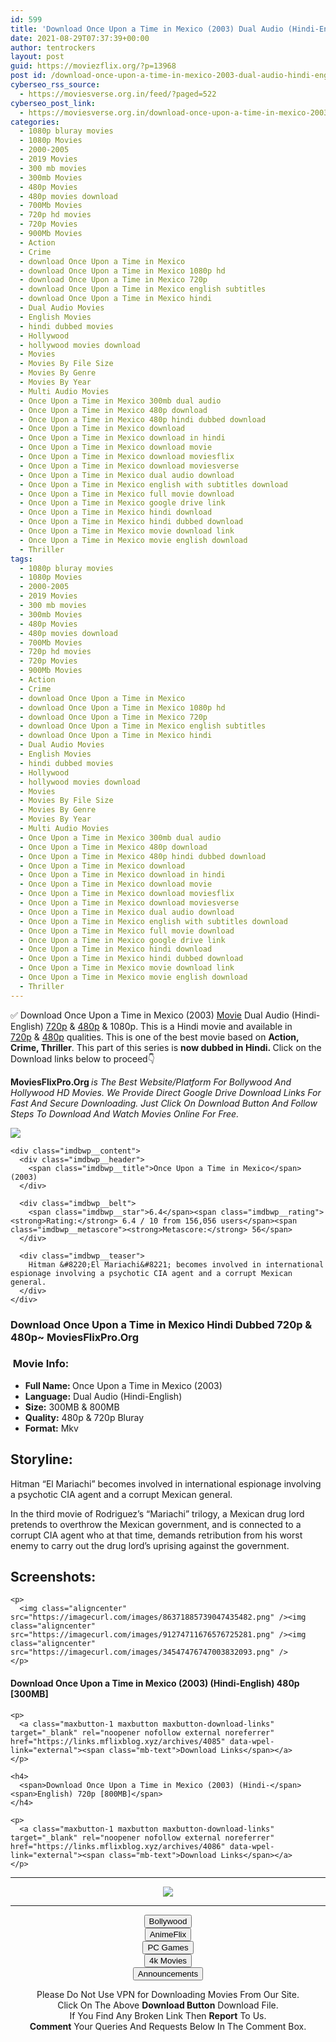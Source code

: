 ```yaml
---
id: 599
title: 'Download Once Upon a Time in Mexico (2003) Dual Audio (Hindi-English) 480p [300MB] || 720p [800MB]'
date: 2021-08-29T07:37:39+00:00
author: tentrockers
layout: post
guid: https://moviezflix.org/?p=13968
post id: /download-once-upon-a-time-in-mexico-2003-dual-audio-hindi-english-480p-300mb-720p-800mb/
cyberseo_rss_source:
  - https://moviesverse.org.in/feed/?paged=522
cyberseo_post_link:
  - https://moviesverse.org.in/download-once-upon-a-time-in-mexico-2003-hindi-480p-720p/
categories:
  - 1080p bluray movies
  - 1080p Movies
  - 2000-2005
  - 2019 Movies
  - 300 mb movies
  - 300mb Movies
  - 480p Movies
  - 480p movies download
  - 700Mb Movies
  - 720p hd movies
  - 720p Movies
  - 900Mb Movies
  - Action
  - Crime
  - download Once Upon a Time in Mexico
  - download Once Upon a Time in Mexico 1080p hd
  - download Once Upon a Time in Mexico 720p
  - download Once Upon a Time in Mexico english subtitles
  - download Once Upon a Time in Mexico hindi
  - Dual Audio Movies
  - English Movies
  - hindi dubbed movies
  - Hollywood
  - hollywood movies download
  - Movies
  - Movies By File Size
  - Movies By Genre
  - Movies By Year
  - Multi Audio Movies
  - Once Upon a Time in Mexico 300mb dual audio
  - Once Upon a Time in Mexico 480p download
  - Once Upon a Time in Mexico 480p hindi dubbed download
  - Once Upon a Time in Mexico download
  - Once Upon a Time in Mexico download in hindi
  - Once Upon a Time in Mexico download movie
  - Once Upon a Time in Mexico download moviesflix
  - Once Upon a Time in Mexico download moviesverse
  - Once Upon a Time in Mexico dual audio download
  - Once Upon a Time in Mexico english with subtitles download
  - Once Upon a Time in Mexico full movie download
  - Once Upon a Time in Mexico google drive link
  - Once Upon a Time in Mexico hindi download
  - Once Upon a Time in Mexico hindi dubbed download
  - Once Upon a Time in Mexico movie download link
  - Once Upon a Time in Mexico movie english download
  - Thriller
tags:
  - 1080p bluray movies
  - 1080p Movies
  - 2000-2005
  - 2019 Movies
  - 300 mb movies
  - 300mb Movies
  - 480p Movies
  - 480p movies download
  - 700Mb Movies
  - 720p hd movies
  - 720p Movies
  - 900Mb Movies
  - Action
  - Crime
  - download Once Upon a Time in Mexico
  - download Once Upon a Time in Mexico 1080p hd
  - download Once Upon a Time in Mexico 720p
  - download Once Upon a Time in Mexico english subtitles
  - download Once Upon a Time in Mexico hindi
  - Dual Audio Movies
  - English Movies
  - hindi dubbed movies
  - Hollywood
  - hollywood movies download
  - Movies
  - Movies By File Size
  - Movies By Genre
  - Movies By Year
  - Multi Audio Movies
  - Once Upon a Time in Mexico 300mb dual audio
  - Once Upon a Time in Mexico 480p download
  - Once Upon a Time in Mexico 480p hindi dubbed download
  - Once Upon a Time in Mexico download
  - Once Upon a Time in Mexico download in hindi
  - Once Upon a Time in Mexico download movie
  - Once Upon a Time in Mexico download moviesflix
  - Once Upon a Time in Mexico download moviesverse
  - Once Upon a Time in Mexico dual audio download
  - Once Upon a Time in Mexico english with subtitles download
  - Once Upon a Time in Mexico full movie download
  - Once Upon a Time in Mexico google drive link
  - Once Upon a Time in Mexico hindi download
  - Once Upon a Time in Mexico hindi dubbed download
  - Once Upon a Time in Mexico movie download link
  - Once Upon a Time in Mexico movie english download
  - Thriller
---
```

<div class="thecontent clearfix">
  <p>
    ✅ Download Once Upon a Time in Mexico (2003) <a href="https://moviesverse.org.in/category/movies/" data-wpel-link="internal">Movie</a> Dual Audio (Hindi-English) <a href="https://moviesverse.org.in/720p-movies/" data-wpel-link="internal">720p</a>&nbsp;&&nbsp;<a href="https://moviesverse.org.in/480p-movies/" data-wpel-link="internal">480p</a> & 1080p. This is a Hindi movie and available in <a href="https://moviesverse.org.in/720p-movies/" data-wpel-link="internal">720p</a>&nbsp;&&nbsp;<a href="https://moviesverse.org.in/480p-movies/" data-wpel-link="internal">480p</a> qualities. This is one of the best movie based on <strong>Action, Crime, Thriller</strong>. This part of this series is <strong>now dubbed in <span>Hindi.&nbsp;</span></strong><span>Click on the Download links below to proceed👇</span>
  </p>
  
  <p>
    <strong><span>MoviesFlixPro.Org&nbsp;</span></strong><em>is The Best Website/Platform For Bollywood And Hollywood HD Movies. We Provide Direct Google Drive Download Links For Fast And Secure Downloading. Just Click On Download Button And Follow Steps To&nbsp;Download And Watch Movies Online For Free.</em>
  </p>
  
  <div class="imdbwp imdbwp--movie dark">
    <div class="imdbwp__thumb">
      <a class="imdbwp__link" target="_blank" title="Once Upon a Time in Mexico" href="https://www.imdb.com/title/tt0285823/" rel="nofollow external noopener noreferrer" data-wpel-link="external"><img class="imdbwp__img" src="https://m.media-amazon.com/images/M/MV5BMTU5MDg5OTcwOV5BMl5BanBnXkFtZTcwMjI1MTIzMw@@._V1_SX300.jpg" /></a>
    </div>
    
    <div class="imdbwp__content">
      <div class="imdbwp__header">
        <span class="imdbwp__title">Once Upon a Time in Mexico</span> (2003)
      </div>
      
      <div class="imdbwp__belt">
        <span class="imdbwp__star">6.4</span><span class="imdbwp__rating"><strong>Rating:</strong> 6.4 / 10 from 156,056 users</span><span class="imdbwp__metascore"><strong>Metascore:</strong> 56</span>
      </div>
      
      <div class="imdbwp__teaser">
        Hitman &#8220;El Mariachi&#8221; becomes involved in international espionage involving a psychotic CIA agent and a corrupt Mexican general.
      </div>
    </div>
  </div>
  
  <h3>
    <span>Download Once Upon a Time in Mexico Hindi Dubbed 720p & 480p~ MoviesFlixPro.Org</span>
  </h3>
  
  <h3>
    <span>&nbsp;Movie Info:&nbsp;</span>
  </h3>
  
  <ul>
    <li>
      <strong>Full Name: </strong>Once Upon a Time in Mexico (2003)
    </li>
    <li>
      <strong>Language:</strong> Dual Audio (Hindi-English)
    </li>
    <li>
      <strong>Size:</strong> 300MB & 800MB
    </li>
    <li>
      <strong>Quality:</strong> 480p & 720p Bluray
    </li>
    <li>
      <strong>Format:</strong>&nbsp;Mkv
    </li>
  </ul>
  
  <h2>
    <span>Storyline:</span>
  </h2>
  
  <p>
    Hitman “El Mariachi” becomes involved in international espionage involving a psychotic CIA agent and a corrupt Mexican general.
  </p>
  
  <div>
    In the third movie of Rodriguez’s “Mariachi” trilogy, a Mexican drug lord pretends to overthrow the Mexican government, and is connected to a corrupt CIA agent who at that time, demands retribution from his worst enemy to carry out the drug lord’s uprising against the government.
  </div>
  
  <div class="summary_text">
    <h2>
      <span>Screenshots:</span>
    </h2>
    
    <p>
      <img class="aligncenter" src="https://imagecurl.com/images/86371885739047435482.png" /><img class="aligncenter" src="https://imagecurl.com/images/91274711676576725281.png" /><img class="aligncenter" src="https://imagecurl.com/images/34547476747003832093.png" />
    </p>
  </div>
  
  <div class="inline canwrap">
    <h4>
      <span>Download Once Upon a Time in Mexico (2003) (Hindi-English) </span><span>480p&nbsp; [300MB]</span>
    </h4>
    
    <p>
      <a class="maxbutton-1 maxbutton maxbutton-download-links" target="_blank" rel="noopener nofollow external noreferrer" href="https://links.mflixblog.xyz/archives/4085" data-wpel-link="external"><span class="mb-text">Download Links</span></a>
    </p>
    
    <h4>
      <span>Download Once Upon a Time in Mexico (2003) (Hindi-</span><span>English) 720p [800MB]</span>
    </h4>
    
    <p>
      <a class="maxbutton-1 maxbutton maxbutton-download-links" target="_blank" rel="noopener nofollow external noreferrer" href="https://links.mflixblog.xyz/archives/4086" data-wpel-link="external"><span class="mb-text">Download Links</span></a>
    </p>
  </div>
</div>

<center>
  </p> 
  
  <hr />
  
  <p>
    <a href="http://gdrivepro.xyz/join.php" data-wpel-link="external" target="_blank" rel="nofollow external noopener noreferrer"><img src="https://i.imgur.com/FhMdWdW.png" /></a>
  </p>
  
  <hr />
  
  <p>
    <a href="https://dogemovies.xyz" target="_blank" data-wpel-link="external" rel="nofollow external noopener noreferrer"><button class="button button5">Bollywood</button></a><br /> <a href="https://animeflix.in" target="_blank" data-wpel-link="external" rel="nofollow external noopener noreferrer"><button class="button button5">AnimeFlix</button></a><br /> <a href="https://gamesflix.net/" target="_blank" data-wpel-link="external" rel="nofollow external noopener noreferrer"><button class="button button5">PC Games</button></a><br /> <a href="https://uhdmovies.in" target="_blank" data-wpel-link="external" rel="nofollow external noopener noreferrer"><button class="button button5">4k Movies</button></a><br /> <a href="https://moviesverse.org.in/announcements/" target="_blank" data-wpel-link="internal" rel="noopener"><button class="button button5">Announcements</button></a>
  </p>
  
  <div class="alert alert-danger">
    Please Do Not Use VPN for Downloading Movies From Our Site.
  </div>
  
  <div class="alert alert-success">
    Click On The Above <strong>Download Button</strong> Download File.
  </div>
  
  <div class="alert alert-warning">
    If You Find Any Broken Link Then <strong>Report</strong> To Us.
  </div>
  
  <div class="alert alert-info">
    <strong>Comment</strong> Your Queries And Requests Below In The Comment Box.
  </div>
  
  <p>
    </center>
  </p>